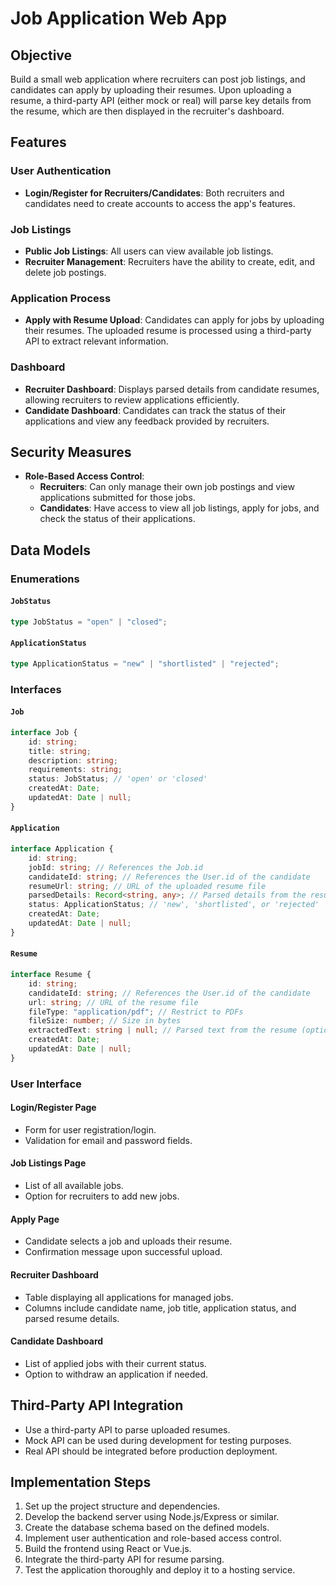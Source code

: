 # Job Application Web App

## Objective
Build a small web application where recruiters can post job listings, and candidates can apply by uploading their resumes. Upon uploading a resume, a third-party API (either mock or real) will parse key details from the resume, which are then displayed in the recruiter's dashboard.

## Features

### User Authentication
- **Login/Register for Recruiters/Candidates**: Both recruiters and candidates need to create accounts to access the app's features.
  
### Job Listings
- **Public Job Listings**: All users can view available job listings.
- **Recruiter Management**: Recruiters have the ability to create, edit, and delete job postings.

### Application Process
- **Apply with Resume Upload**: Candidates can apply for jobs by uploading their resumes. The uploaded resume is processed using a third-party API to extract relevant information.

### Dashboard
- **Recruiter Dashboard**: Displays parsed details from candidate resumes, allowing recruiters to review applications efficiently.
- **Candidate Dashboard**: Candidates can track the status of their applications and view any feedback provided by recruiters.

## Security Measures
- **Role-Based Access Control**:
  - **Recruiters**: Can only manage their own job postings and view applications submitted for those jobs.
  - **Candidates**: Have access to view all job listings, apply for jobs, and check the status of their applications.

## Data Models

### Enumerations

#### `JobStatus`
```typescript
type JobStatus = "open" | "closed";
```

#### `ApplicationStatus`
```typescript
type ApplicationStatus = "new" | "shortlisted" | "rejected";
```

### Interfaces

#### `Job`
```typescript
interface Job {
    id: string;
    title: string;
    description: string;
    requirements: string;
    status: JobStatus; // 'open' or 'closed'
    createdAt: Date;
    updatedAt: Date | null;
}
```

#### `Application`
```typescript
interface Application {
    id: string;
    jobId: string; // References the Job.id
    candidateId: string; // References the User.id of the candidate
    resumeUrl: string; // URL of the uploaded resume file
    parsedDetails: Record<string, any>; // Parsed details from the resume
    status: ApplicationStatus; // 'new', 'shortlisted', or 'rejected'
    createdAt: Date;
    updatedAt: Date | null;
}
```

#### `Resume`
```typescript
interface Resume {
    id: string;
    candidateId: string; // References the User.id of the candidate
    url: string; // URL of the resume file
    fileType: "application/pdf"; // Restrict to PDFs
    fileSize: number; // Size in bytes
    extractedText: string | null; // Parsed text from the resume (optional)
    createdAt: Date;
    updatedAt: Date | null;
}
```

### User Interface

#### Login/Register Page
- Form for user registration/login.
- Validation for email and password fields.

#### Job Listings Page
- List of all available jobs.
- Option for recruiters to add new jobs.

#### Apply Page
- Candidate selects a job and uploads their resume.
- Confirmation message upon successful upload.

#### Recruiter Dashboard
- Table displaying all applications for managed jobs.
- Columns include candidate name, job title, application status, and parsed resume details.

#### Candidate Dashboard
- List of applied jobs with their current status.
- Option to withdraw an application if needed.

## Third-Party API Integration
- Use a third-party API to parse uploaded resumes.
- Mock API can be used during development for testing purposes.
- Real API should be integrated before production deployment.

## Implementation Steps
1. Set up the project structure and dependencies.
2. Develop the backend server using Node.js/Express or similar.
3. Create the database schema based on the defined models.
4. Implement user authentication and role-based access control.
5. Build the frontend using React or Vue.js.
6. Integrate the third-party API for resume parsing.
7. Test the application thoroughly and deploy it to a hosting service.
